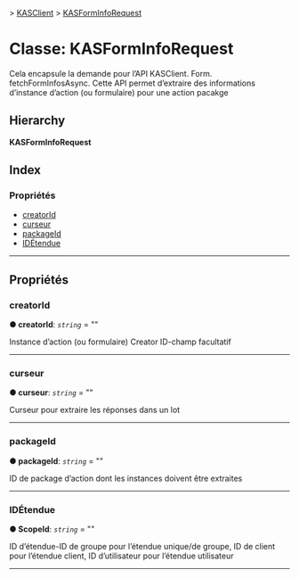 [](../README.md) > [KASClient](../modules/kasclient.md) > [KASFormInfoRequest](../classes/kasclient.kasforminforequest.md)

# <a name="class-kasforminforequest"></a>Classe: KASFormInfoRequest

Cela encapsule la demande pour l’API KASClient. Form. fetchFormInfosAsync. Cette API permet d’extraire des informations d’instance d’action (ou formulaire) pour une action pacakge
## <a name="hierarchy"></a>Hierarchy

**KASFormInfoRequest**

## <a name="index"></a>Index

### <a name="properties"></a>Propriétés

* [creatorId](kasclient.kasforminforequest.md#creatorid)
* [curseur](kasclient.kasforminforequest.md#cursor)
* [packageId](kasclient.kasforminforequest.md#packageid)
* [IDÉtendue](kasclient.kasforminforequest.md#scopeid)

---

## <a name="properties"></a>Propriétés

<a id="creatorid"></a>

###  <a name="creatorid"></a>creatorId

**● creatorId**: *`string`* = ""

Instance d’action (ou formulaire) Creator ID-champ facultatif

___
<a id="cursor"></a>

###  <a name="cursor"></a>curseur

**● curseur**: *`string`* = ""

Curseur pour extraire les réponses dans un lot

___
<a id="packageid"></a>

###  <a name="packageid"></a>packageId

**● packageId**: *`string`* = ""

ID de package d’action dont les instances doivent être extraites

___
<a id="scopeid"></a>

###  <a name="scopeid"></a>IDÉtendue

**● ScopeId**: *`string`* = ""

ID d’étendue-ID de groupe pour l’étendue unique/de groupe, ID de client pour l’étendue client, ID d’utilisateur pour l’étendue utilisateur

___


